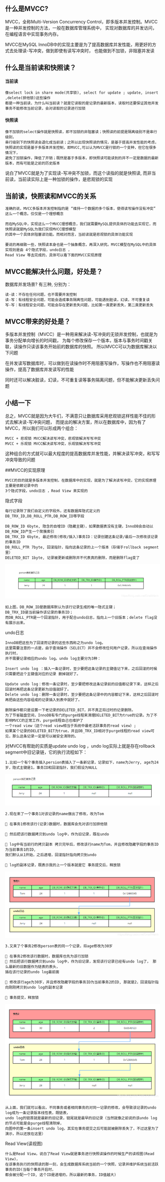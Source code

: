 

## 什么是MVCC? 

MVCC，全称Multi-Version Concurrency Control，即多版本并发控制。MVCC是一种并发控制的方法，一般在数据库管理系统中，
实现对数据库的并发访问，在编程语言中实现事务内存。


MVCC在MySQL InnoDB中的实现主要是为了提高数据库并发性能，用更好的方式去处理读-写冲突，做到即使有读写冲突时，
也能做到不加锁，非阻塞并发读



## 什么是当前读和快照读？



#### 当前读 

    像select lock in share mode(共享锁), select for update ; update, insert ,delete(排他锁)这些操作
    都是一种当前读，为什么叫当前读？就是它读取的是记录的最新版本，读取时还要保证其他并发事务不能修改当前记录，会对读取的记录进行加锁


#### 快照读 

    像不加锁的select操作就是快照读，即不加锁的非阻塞读；快照读的前提是隔离级别不是串行级别，
    串行级别下的快照读会退化成当前读；之所以出现快照读的情况，是基于提高并发性能的考虑，
    快照读的实现是基于多版本并发控制，即MVCC,可以认为MVCC是行锁的一个变种，但它在很多情况下，
    避免了加锁操作，降低了开销；既然是基于多版本，即快照读可能读到的并不一定是数据的最新版本，而有可能是之前的历史版本



说白了MVCC就是为了实现读-写冲突不加锁，而这个读指的就是快照读, 而非当前读，当前读实际上是一种加锁的操作，是悲观锁的实现

## 当前读，快照读和MVCC的关系



    准确的说，MVCC多版本并发控制指的是 “维持一个数据的多个版本，使得读写操作没有冲突” 这么一个概念。仅仅是一个理想概念 
    
    而在MySQL中，实现这么一个MVCC理想概念，我们就需要MySQL提供具体的功能去实现它，而快照读就是MySQL为我们实现MVCC理想模型
    的其中一个具体非阻塞读功能。而相对而言，当前读就是悲观锁的具体功能实现 
    
    要说的再细致一些，快照读本身也是一个抽象概念，再深入研究。MVCC模型在MySQL中的具体实现则是由 4个隐式字段，undo日志 ，
    Read View 等去完成的，具体可以看下面的MVCC实现原理




## MVCC能解决什么问题，好处是？

数据库并发场景? 有三种, 分别为： 

    读-读：不存在任何问题，也不需要并发控制 
    读-写：有线程安全问题，可能会造成事务隔离性问题，可能遇到脏读，幻读，不可重复读 
    写-写：有线程安全问题，可能会存在更新丢失问题，比如第一类更新丢失，第二类更新丢失


## MVCC带来的好处是？ 

多版本并发控制（MVCC）是一种用来解决读-写冲突的无锁并发控制，也就是为事务分配单向增长的时间戳，
为每个修改保存一个版本，版本与事务时间戳关联，读操作只读该事务开始前的数据库的快照。 所以MVCC可以为数据库解决以下问题 

在并发读写数据库时，可以做到在读操作时不用阻塞写操作，写操作也不用阻塞读操作，提高了数据库并发读写的性能

同时还可以解决脏读，幻读，不可重复读等事务隔离问题，但不能解决更新丢失问题


## 小结一下 

总之，MVCC就是因为大牛们，不满意只让数据库采用悲观锁这样性能不佳的形式去解决读-写冲突问题，
而提出的解决方案，所以在数据库中，因为有了MVCC，所以我们可以形成两个组合： 

    MVCC + 悲观锁 MVCC解决读写冲突，悲观锁解决写写冲突 
    MVCC + 乐观锁 MVCC解决读写冲突，乐观锁解决写写冲突 

这种组合的方式就可以最大程度的提高数据库并发性能，并解决读写冲突，和写写冲突导致的问题


##MVCC的实现原理

    MVCC的目的就是多版本并发控制，在数据库中的实现，就是为了解决读写冲突，它的实现原理主要是依赖记录中的 
    3个隐式字段，undo日志 ，Read View 来实现的


隐式字段

    每行记录除了我们自定义的字段外，还有数据库隐式定义的DB_TRX_ID,DB_ROLL_PTR,DB_ROW_ID等字段 

    DB_ROW_ID 6byte, 隐含的自增ID（隐藏主键），如果数据表没有主键，InnoDB会自动以DB_ROW_ID产生一个聚簇索引 
    DB_TRX_ID 6byte, 最近修改(修改/插入)事务ID：记录创建这条记录/最后一次修改该记录的事务ID 
    DB_ROLL_PTR 7byte, 回滚指针，指向这条记录的上一个版本（存储于rollback segment里） 
    DELETED_BIT 1byte, 记录被更新或删除并不代表真的删除，而是删除flag变了



![图片](img/M16.png)




    如上图，DB_ROW_ID是数据库默认为该行记录生成的唯一隐式主键；
    DB_TRX_ID是当前操作该记录的事务ID； 
    而DB_ROLL_PTR是一个回滚指针，用于配合undo日志，指向上一个旧版本；delete flag没有展示出来。

undo日志 

    InnoDB把这些为了回滚而记录的这些东西称之为undo log。
    这里需要注意的一点是，由于查询操作（SELECT）并不会修改任何用户记录，所以在查询操作执行时，
    并不需要记录相应的undo log。undo log主要分为3种： 

    Insert undo log ：插入一条记录时，至少要把这条记录的主键值记下来，之后回滚的时候只需要把这个主键值对应的记录 删掉就好了。 
    
    Update undo log：修改一条记录时，至少要把修改这条记录前的旧值都记录下来，这样之后回滚时再把这条记录更新为旧值就好了。 
    Delete undo log：删除一条记录时，至少要把这条记录中的内容都记下来，这样之后回滚时再把由这些内容组成的记录插入到表中就好了。

    删除操作都只是设置一下老记录的DELETED_BIT，并不真正将过时的记录删除。 
    为了节省磁盘空间，InnoDB有专门的purge线程来清理DELETED_BIT为true的记录。为了不影响MVCC的正常工作，purge线程自己也维护了
    一个read view（这个read view相当于系统中最老活跃事务的read view）;
    如果某个记录的DELETED_BIT为true，并且DB_TRX_ID相对于purge线程的read view可见，那么这条记录一定是可以被安全清除的。

对MVCC有帮助的实质是update undo log ，undo log实际上就是存在rollback segment中旧记录链，它的执行流程如下：

    1.比如一个有个事务插入persion表插入了一条新记录，记录如下，name为Jerry, age为24岁，隐式主键是1，事务ID和回滚指针，我们假设为NULL


![图片](img/M17.png)


    2.现在来了一个事务1对该记录的name做出了修改，改为Tom

    🚀 在事务1修改该行(记录)数据时，数据库会先对该行加排他锁 
    
    🚀 然后把该行数据拷贝到undo log中，作为旧记录，既在undo 

    🚀 log中有当前行的拷贝副本 拷贝完毕后，修改该行name为Tom，并且修改隐藏字段的事务ID为当前事务1的ID, 
    我们默认从1开始，之后递增，回滚指针指向拷贝到undo 

    🚀 log的副本记录，既表示我的上一个版本就是它 事务提交后，释放锁


![图片](img/M18.png)

    3.又来了个事务2修改person表的同一个记录，将age修改为30岁 

    🚀 在事务2修改该行数据时，数据库也先为该行加锁
    🚀 然后把该行数据拷贝到undo log中，作为旧记录，发现该行记录已经有undo log了， 那么最新的旧数据作为链表的表头，
    插在该行记录的undo log最前面 
    
    🚀 修改该行age为30岁，并且修改隐藏字段的事务ID为当前事务2的ID, 那就是2，回滚指针指向刚刚拷贝到undo log的副本记录 
    
    🚀 事务提交，释放锁


![图片](img/M19.png)


    从上面，我们就可以看出，不同事务或者相同事务的对同一记录的修改，会导致该记录的undo log成为一条记录版本线性表，既链表，
    undo log的链首就是最新的旧记录，链尾就是最早的旧记录（当然就像之前说的该undo log的节点可能是会purge线程清除掉，
    向图中的第一条insert undo log，其实在事务提交之后可能就被删除丢失了，不过这里为了演示，所以还放在这里）


Read View(读视图)



    什么是Read View，说白了Read View就是事务进行快照读操作的时候生产的读视图(Read View)，
    在该事务执行的快照读的那一刻，会生成数据库系统当前的一个快照，记录并维护系统当前活跃事务的ID(当每个事务开启时，
    都会被分配一个ID, 这个ID是递增的，所以最新的事务，ID值越大)
















